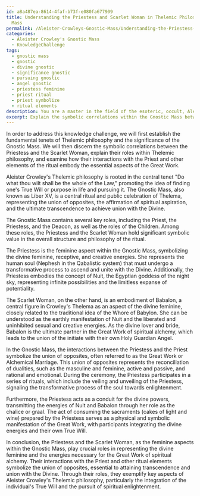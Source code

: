 ```yaml
---
id: a8a487ea-8614-4faf-b73f-e080fa677909
title: Understanding the Priestess and Scarlet Woman in Thelemic Philosophy and Gnostic
  Mass
permalink: /Aleister-Crowleys-Gnostic-Mass/Understanding-the-Priestess-and-Scarlet-Woman-in-Thelemic-Philosophy-and-Gnostic-Mass/
categories:
  - Aleister Crowley's Gnostic Mass
  - KnowledgeChallenge
tags:
  - gnostic mass
  - gnostic
  - divine gnostic
  - significance gnostic
  - pursuing gnostic
  - angel gnostic
  - priestess feminine
  - priest ritual
  - priest symbolize
  - ritual elements
description: You are a master in the field of the esoteric, occult, Aleister Crowley's Gnostic Mass and Education. You are a writer of tests, challenges, books and deep knowledge on Aleister Crowley's Gnostic Mass for initiates and students to gain deep insights and understanding from. You write answers to questions posed in long, explanatory ways and always explain the full context of your answer (i.e., related concepts, formulas, examples, or history), as well as the step-by-step thinking process you take to answer the challenges. Be rigorous and thorough, and summarize the key themes, ideas, and conclusions at the end.
excerpt: Explain the symbolic correlations within the Gnostic Mass between the Priestess and the Scarlet Woman, the roles they represent in Aleister Crowley's Thelemic philosophy, and how their interactions with the Priest and other elements of the ritual embody the essential aspects of the Great Work.
---
```

In order to address this knowledge challenge, we will first establish the fundamental tenets of Thelemic philosophy and the significance of the Gnostic Mass. We will then discern the symbolic correlations between the Priestess and the Scarlet Woman, explain their roles within Thelemic philosophy, and examine how their interactions with the Priest and other elements of the ritual embody the essential aspects of the Great Work.

Aleister Crowley's Thelemic philosophy is rooted in the central tenet "Do what thou wilt shall be the whole of the Law," promoting the idea of finding one's True Will or purpose in life and pursuing it. The Gnostic Mass, also known as Liber XV, is a central ritual and public celebration of Thelema, representing the union of opposites, the affirmation of spiritual aspiration, and the ultimate transcendence to achieve union with the Divine.

The Gnostic Mass contains several key roles, including the Priest, the Priestess, and the Deacon, as well as the roles of the Children. Among these roles, the Priestess and the Scarlet Woman hold significant symbolic value in the overall structure and philosophy of the ritual.

The Priestess is the feminine aspect within the Gnostic Mass, symbolizing the divine feminine, receptive, and creative energies. She represents the human soul (Nephesh in the Qabalistic system) that must undergo a transformative process to ascend and unite with the Divine. Additionally, the Priestess embodies the concept of Nuit, the Egyptian goddess of the night sky, representing infinite possibilities and the limitless expanse of potentiality.

The Scarlet Woman, on the other hand, is an embodiment of Babalon, a central figure in Crowley's Thelema as an aspect of the divine feminine, closely related to the traditional idea of the Whore of Babylon. She can be understood as the earthly manifestation of Nuit and the liberated and uninhibited sexual and creative energies. As the divine lover and bride, Babalon is the ultimate partner in the Great Work of spiritual alchemy, which leads to the union of the initiate with their own Holy Guardian Angel.

In the Gnostic Mass, the interactions between the Priestess and the Priest symbolize the union of opposites, often referred to as the Great Work or Alchemical Marriage. This union of opposites represents the reconciliation of dualities, such as the masculine and feminine, active and passive, and rational and emotional. During the ceremony, the Priestess participates in a series of rituals, which include the veiling and unveiling of the Priestess, signaling the transformative process of the soul towards enlightenment.

Furthermore, the Priestess acts as a conduit for the divine powers, transmitting the energies of Nuit and Babalon through her role as the chalice or graal. The act of consuming the sacraments (cakes of light and wine) prepared by the Priestess serves as a physical and symbolic manifestation of the Great Work, with participants integrating the divine energies and their own True Will.

In conclusion, the Priestess and the Scarlet Woman, as the feminine aspects within the Gnostic Mass, play crucial roles in representing the divine feminine and the energies necessary for the Great Work of spiritual alchemy. Their interactions with the Priest and other ritual elements symbolize the union of opposites, essential to attaining transcendence and union with the Divine. Through their roles, they exemplify key aspects of Aleister Crowley's Thelemic philosophy, particularly the integration of the individual's True Will and the pursuit of spiritual enlightenment.
